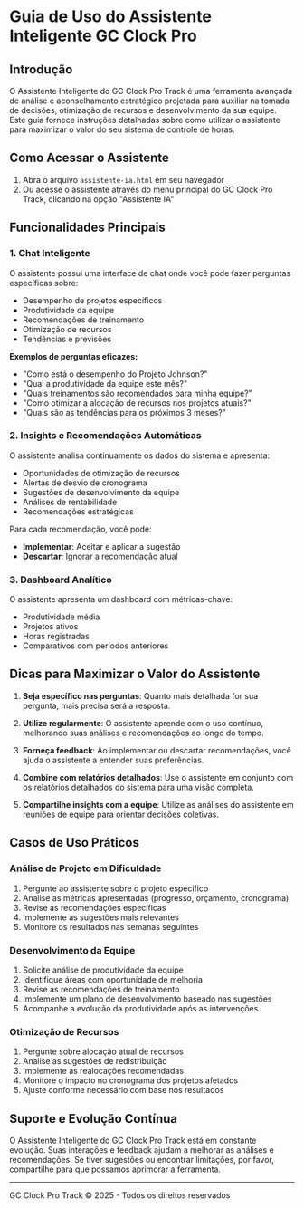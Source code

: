 # Guia de Uso do Assistente Inteligente GC Clock Pro

## Introdução

O Assistente Inteligente do GC Clock Pro Track é uma ferramenta avançada de análise e aconselhamento estratégico projetada para auxiliar na tomada de decisões, otimização de recursos e desenvolvimento da sua equipe. Este guia fornece instruções detalhadas sobre como utilizar o assistente para maximizar o valor do seu sistema de controle de horas.

## Como Acessar o Assistente

1. Abra o arquivo `assistente-ia.html` em seu navegador
2. Ou acesse o assistente através do menu principal do GC Clock Pro Track, clicando na opção "Assistente IA"

## Funcionalidades Principais

### 1. Chat Inteligente

O assistente possui uma interface de chat onde você pode fazer perguntas específicas sobre:

- Desempenho de projetos específicos
- Produtividade da equipe
- Recomendações de treinamento
- Otimização de recursos
- Tendências e previsões

**Exemplos de perguntas eficazes:**
- "Como está o desempenho do Projeto Johnson?"
- "Qual a produtividade da equipe este mês?"
- "Quais treinamentos são recomendados para minha equipe?"
- "Como otimizar a alocação de recursos nos projetos atuais?"
- "Quais são as tendências para os próximos 3 meses?"

### 2. Insights e Recomendações Automáticas

O assistente analisa continuamente os dados do sistema e apresenta:

- Oportunidades de otimização de recursos
- Alertas de desvio de cronograma
- Sugestões de desenvolvimento da equipe
- Análises de rentabilidade
- Recomendações estratégicas

Para cada recomendação, você pode:
- **Implementar**: Aceitar e aplicar a sugestão
- **Descartar**: Ignorar a recomendação atual

### 3. Dashboard Analítico

O assistente apresenta um dashboard com métricas-chave:

- Produtividade média
- Projetos ativos
- Horas registradas
- Comparativos com períodos anteriores

## Dicas para Maximizar o Valor do Assistente

1. **Seja específico nas perguntas**: Quanto mais detalhada for sua pergunta, mais precisa será a resposta.

2. **Utilize regularmente**: O assistente aprende com o uso contínuo, melhorando suas análises e recomendações ao longo do tempo.

3. **Forneça feedback**: Ao implementar ou descartar recomendações, você ajuda o assistente a entender suas preferências.

4. **Combine com relatórios detalhados**: Use o assistente em conjunto com os relatórios detalhados do sistema para uma visão completa.

5. **Compartilhe insights com a equipe**: Utilize as análises do assistente em reuniões de equipe para orientar decisões coletivas.

## Casos de Uso Práticos

### Análise de Projeto em Dificuldade

1. Pergunte ao assistente sobre o projeto específico
2. Analise as métricas apresentadas (progresso, orçamento, cronograma)
3. Revise as recomendações específicas
4. Implemente as sugestões mais relevantes
5. Monitore os resultados nas semanas seguintes

### Desenvolvimento da Equipe

1. Solicite análise de produtividade da equipe
2. Identifique áreas com oportunidade de melhoria
3. Revise as recomendações de treinamento
4. Implemente um plano de desenvolvimento baseado nas sugestões
5. Acompanhe a evolução da produtividade após as intervenções

### Otimização de Recursos

1. Pergunte sobre alocação atual de recursos
2. Analise as sugestões de redistribuição
3. Implemente as realocações recomendadas
4. Monitore o impacto no cronograma dos projetos afetados
5. Ajuste conforme necessário com base nos resultados

## Suporte e Evolução Contínua

O Assistente Inteligente do GC Clock Pro Track está em constante evolução. Suas interações e feedback ajudam a melhorar as análises e recomendações. Se tiver sugestões ou encontrar limitações, por favor, compartilhe para que possamos aprimorar a ferramenta.

---

GC Clock Pro Track © 2025 - Todos os direitos reservados
